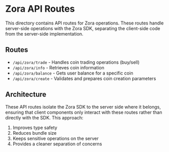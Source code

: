 # Zora API Routes

This directory contains API routes for Zora operations. These routes handle server-side operations with the Zora SDK, separating the client-side code from the server-side implementation.

## Routes

- `/api/zora/trade` - Handles coin trading operations (buy/sell)
- `/api/zora/info` - Retrieves coin information
- `/api/zora/balance` - Gets user balance for a specific coin
- `/api/zora/create` - Validates and prepares coin creation parameters

## Architecture

These API routes isolate the Zora SDK to the server side where it belongs, ensuring that client components only interact with these routes rather than directly with the SDK. This approach:

1. Improves type safety
2. Reduces bundle size
3. Keeps sensitive operations on the server
4. Provides a cleaner separation of concerns
